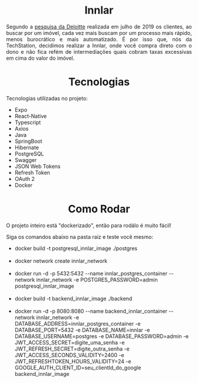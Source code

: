 <h1 align="center"> Innlar </h1>

<p align="justify"> Segundo a <a href="https://www2.deloitte.com/br/pt/pages/real-estate/articles/comportamento-consumidor-imoveis-2040.html" target="blank">pesquisa da Deloitte</a> realizada em julho de 2019 os clientes, ao buscar por um imóvel, cada vez mais buscam por um processo mais rápido, menos burocrático e mais automatizado. É por isso que, nós da TechStation, decidimos realizar a Innlar, onde você compra direto com o dono e não fica refém de intermediações quais cobram taxas excessivas em cima do valor do imóvel.</p>

<h1 align="center"> Tecnologias </h1>
<p> Tecnologias utilizadas no projeto: </p>

 * Expo
 * React-Native
 * Typescript
 * Axios
 * Java
 * SpringBoot
 * Hibernate
 * PostgreSQL
 * Swagger
 * JSON Web Tokens
 * Refresh Token
 * OAuth 2
 * Docker

 <h1 align="center"> Como Rodar </h1>
 <p> O projeto inteiro está "dockerizado", então para rodálo é muito fácil! </p>
 <p> Siga os comandos abaixo na pasta raiz e teste você mesmo: </p>

 * docker build -t postgresql_innlar_image ./postgres
<br/><br/>
 * docker network create innlar_network
<br/><br/>
 * docker run -d -p 5432:5432 --name innlar_postgres_container --network innlar_network -e POSTGRES_PASSWORD=admin postgresql_innlar_image
<br/><br/>
 * docker build -t backend_innlar_image ./backend
<br/><br/>
 * docker run -d -p 8080:8080 --name backend_innlar_container --network innlar_network -e DATABASE_ADDRESS=innlar_postgres_container -e DATABASE_PORT=5432 -e DATABASE_NAME=innlar -e DATABASE_USERNAME=postgres -e DATABASE_PASSWORD=admin -e JWT_ACCESS_SECRET=digite_uma_senha -e JWT_REFRESH_SECRET=digite_outra_senha -e JWT_ACCESS_SECONDS_VALIDITY=2400 -e JWT_REFRESHTOKEN_HOURS_VALIDITY=24 -e GOOGLE_AUTH_CLIENT_ID=seu_clientId_do_google backend_innlar_image

